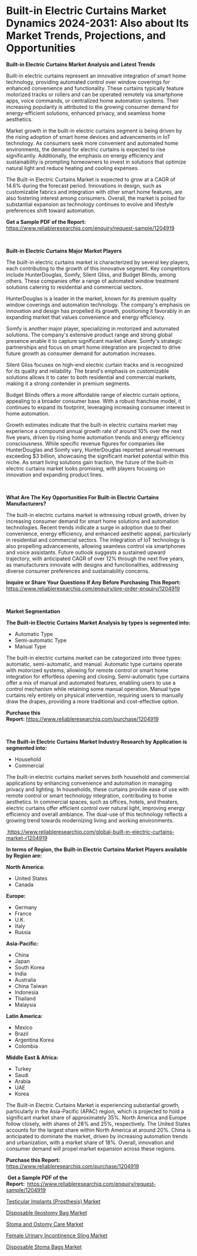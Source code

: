<p><h1>Built-in Electric Curtains Market Dynamics 2024-2031: Also about Its Market Trends, Projections, and Opportunities</h1></p><p><strong>Built-in Electric Curtains Market Analysis and Latest Trends</strong></p>
<p><p>Built-in electric curtains represent an innovative integration of smart home technology, providing automated control over window coverings for enhanced convenience and functionality. These curtains typically feature motorized tracks or rollers and can be operated remotely via smartphone apps, voice commands, or centralized home automation systems. Their increasing popularity is attributed to the growing consumer demand for energy-efficient solutions, enhanced privacy, and seamless home aesthetics.</p><p>Market growth in the built-in electric curtains segment is being driven by the rising adoption of smart home devices and advancements in IoT technology. As consumers seek more convenient and automated home environments, the demand for electric curtains is expected to rise significantly. Additionally, the emphasis on energy efficiency and sustainability is prompting homeowners to invest in solutions that optimize natural light and reduce heating and cooling expenses.</p><p>The Built-in Electric Curtains Market is expected to grow at a CAGR of 14.6% during the forecast period. Innovations in design, such as customizable fabrics and integration with other smart home features, are also fostering interest among consumers. Overall, the market is poised for substantial expansion as technology continues to evolve and lifestyle preferences shift toward automation.</p></p>
<p><strong>Get a Sample PDF of the Report:&nbsp;</strong> <a href="https://www.reliableresearchiq.com/enquiry/request-sample/1204919?utm_campaign=1546&utm_medium=2&utm_source=Github&utm_content=ia&utm_term=16102024&utm_id=built-in-electric-curtains">https://www.reliableresearchiq.com/enquiry/request-sample/1204919</a></p>
<p>&nbsp;</p>
<p><strong>Built-in Electric Curtains Major Market Players</strong></p>
<p><p>The built-in electric curtains market is characterized by several key players, each contributing to the growth of this innovative segment. Key competitors include HunterDouglas, Somfy, Silent Gliss, and Budget Blinds, among others. These companies offer a range of automated window treatment solutions catering to residential and commercial sectors.</p><p>HunterDouglas is a leader in the market, known for its premium quality window coverings and automation technology. The company's emphasis on innovation and design has propelled its growth, positioning it favorably in an expanding market that values convenience and energy efficiency.</p><p>Somfy is another major player, specializing in motorized and automated solutions. The company's extensive product range and strong global presence enable it to capture significant market share. Somfy's strategic partnerships and focus on smart home integration are projected to drive future growth as consumer demand for automation increases.</p><p>Silent Gliss focuses on high-end electric curtain tracks and is recognized for its quality and reliability. The brand's emphasis on customizable solutions allows it to cater to both residential and commercial markets, making it a strong contender in premium segments.</p><p>Budget Blinds offers a more affordable range of electric curtain options, appealing to a broader consumer base. With a robust franchise model, it continues to expand its footprint, leveraging increasing consumer interest in home automation.</p><p>Growth estimates indicate that the built-in electric curtains market may experience a compound annual growth rate of around 10% over the next five years, driven by rising home automation trends and energy efficiency consciousness. While specific revenue figures for companies like HunterDouglas and Somfy vary, HunterDouglas reported annual revenues exceeding $3 billion, showcasing the significant market potential within this niche. As smart living solutions gain traction, the future of the built-in electric curtains market looks promising, with players focusing on innovation and expanding product lines.</p></p>
<p>&nbsp;</p>
<p><strong>What Are The Key Opportunities For Built-in Electric Curtains Manufacturers?</strong></p>
<p><p>The built-in electric curtains market is witnessing robust growth, driven by increasing consumer demand for smart home solutions and automation technologies. Recent trends indicate a surge in adoption due to their convenience, energy efficiency, and enhanced aesthetic appeal, particularly in residential and commercial sectors. The integration of IoT technology is also propelling advancements, allowing seamless control via smartphones and voice assistants. Future outlook suggests a sustained upward trajectory, with anticipated CAGR of over 12% through the next five years, as manufacturers innovate with designs and functionalities, addressing diverse consumer preferences and sustainability concerns.</p></p>
<p><strong>Inquire or Share Your Questions If Any Before Purchasing This Report:</strong> <a href="https://www.reliableresearchiq.com/enquiry/pre-order-enquiry/1204919?utm_campaign=1546&utm_medium=2&utm_source=Github&utm_content=ia&utm_term=16102024&utm_id=built-in-electric-curtains">https://www.reliableresearchiq.com/enquiry/pre-order-enquiry/1204919</a></p>
<p>&nbsp;</p>
<p><strong>Market Segmentation</strong></p>
<p><strong>The Built-in Electric Curtains Market Analysis by types is segmented into:</strong></p>
<p><ul><li>Automatic Type</li><li>Semi-automatic Type</li><li>Manual Type</li></ul></p>
<p><p>The built-in electric curtains market can be categorized into three types: automatic, semi-automatic, and manual. Automatic type curtains operate with motorized systems, allowing for remote control or smart home integration for effortless opening and closing. Semi-automatic type curtains offer a mix of manual and automated features, enabling users to use a control mechanism while retaining some manual operation. Manual type curtains rely entirely on physical intervention, requiring users to manually draw the drapes, providing a more traditional and cost-effective option.</p></p>
<p><strong>Purchase this Report:&nbsp;</strong><a href="https://www.reliableresearchiq.com/purchase/1204919?utm_campaign=1546&utm_medium=2&utm_source=Github&utm_content=ia&utm_term=16102024&utm_id=built-in-electric-curtains">https://www.reliableresearchiq.com/purchase/1204919</a></p>
<p>&nbsp;</p>
<p><strong>The Built-in Electric Curtains Market Industry Research by Application is segmented into:</strong></p>
<p><ul><li>Household</li><li>Commercial</li></ul></p>
<p><p>The built-in electric curtains market serves both household and commercial applications by enhancing convenience and automation in managing privacy and lighting. In households, these curtains provide ease of use with remote control or smart technology integration, contributing to home aesthetics. In commercial spaces, such as offices, hotels, and theaters, electric curtains offer efficient control over natural light, improving energy efficiency and overall ambiance. The dual-use of this technology reflects a growing trend towards modernizing living and working environments.</p></p>
<p><a href="https://www.reliableresearchiq.com/global-built-in-electric-curtains-market-r1204919?utm_campaign=1546&utm_medium=2&utm_source=Github&utm_content=ia&utm_term=16102024&utm_id=built-in-electric-curtains">&nbsp;https://www.reliableresearchiq.com/global-built-in-electric-curtains-market-r1204919</a></p>
<p><strong>In terms of Region, the Built-in Electric Curtains Market Players available by Region are:</strong></p>
<p>
    <p> <strong> North America: </strong>
        <ul>
            <li>United States</li>
            <li>Canada</li>
        </ul>
        </p> 
    <p> <strong> Europe: </strong>
        <ul>
            <li>Germany</li>
            <li>France</li>
            <li>U.K.</li>
            <li>Italy</li>
            <li>Russia</li>
        </ul>
        </p> 
    <p> <strong> Asia-Pacific: </strong>
        <ul>
            <li>China</li>
            <li>Japan</li>
            <li>South Korea</li>
            <li>India</li>
            <li>Australia</li>
            <li>China Taiwan</li>
            <li>Indonesia</li>
            <li>Thailand</li>
            <li>Malaysia</li>
        </ul>
        </p> 
    <p> <strong> Latin America: </strong>
        <ul>
            <li>Mexico</li>
            <li>Brazil</li>
            <li>Argentina Korea</li>
            <li>Colombia</li>
        </ul>
        </p> 
    <p> <strong> Middle East & Africa: </strong>
        <ul>
            <li>Turkey</li>
            <li>Saudi</li>
            <li>Arabia</li>
            <li>UAE</li>
            <li>Korea</li>
        </ul>
    </p>
    </p>
<p><p>The Built-in Electric Curtains Market is experiencing substantial growth, particularly in the Asia-Pacific (APAC) region, which is projected to hold a significant market share of approximately 35%. North America and Europe follow closely, with shares of 28% and 25%, respectively. The United States accounts for the largest share within North America at around 20%. China is anticipated to dominate the market, driven by increasing automation trends and urbanization, with a market share of 18%. Overall, innovation and consumer demand will propel market expansion across these regions.</p></p>
<p><strong>Purchase this Report: </strong><a href="https://www.reliableresearchiq.com/purchase/1204919?utm_campaign=1546&utm_medium=2&utm_source=Github&utm_content=ia&utm_term=16102024&utm_id=built-in-electric-curtains">https://www.reliableresearchiq.com/purchase/1204919</a></p>
<p>&nbsp;<strong>Get a Sample PDF of the Report:&nbsp;&nbsp;</strong><a href="https://www.reliableresearchiq.com/enquiry/request-sample/1204919?utm_campaign=1546&utm_medium=2&utm_source=Github&utm_content=ia&utm_term=16102024&utm_id=built-in-electric-curtains">https://www.reliableresearchiq.com/enquiry/request-sample/1204919</a></p>
<p><strong></strong></p>
<p><p><a href="https://www.linkedin.com/pulse/testicular-implants-prosthesis-market-report-product-5qjzf?trk=public_post_embed_feed-article-content&utm_campaign=1546&utm_medium=2&utm_source=Github&utm_content=ia&utm_term=16102024&utm_id=built-in-electric-curtains">Testicular Implants (Prosthesis) Market</a></p><p><a href="https://www.linkedin.com/pulse/disposable-ileostomy-bag-market-size-share-analysis-growth-trends-eui3c?utm_campaign=1546&utm_medium=2&utm_source=Github&utm_content=ia&utm_term=16102024&utm_id=built-in-electric-curtains">Disposable Ileostomy Bag Market</a></p><p><a href="https://www.linkedin.com/pulse/stoma-ostomy-care-market-growth-segmentation-regional-6ev9f?trk=public_post_embed_feed-article-content&utm_campaign=1546&utm_medium=2&utm_source=Github&utm_content=ia&utm_term=16102024&utm_id=built-in-electric-curtains">Stoma and Ostomy Care Market</a></p><p><a href="https://www.linkedin.com/pulse/digital-transformation-female-urinary-incontinence-sling-744ef?trk=public_post_embed_feed-article-content&utm_campaign=1546&utm_medium=2&utm_source=Github&utm_content=ia&utm_term=16102024&utm_id=built-in-electric-curtains">Female Urinary Incontinence Sling Market</a></p><p><a href="https://www.linkedin.com/pulse/future-innovation-global-disposable-stoma-bags-market-growth-opportunities-av71c?trk=public_post_embed_feed-article-content&utm_campaign=1546&utm_medium=2&utm_source=Github&utm_content=ia&utm_term=16102024&utm_id=built-in-electric-curtains">Disposable Stoma Bags Market</a></p></p>